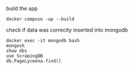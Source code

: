 build the app

    docker compose -up --build

check if data was correclty inserted into mongodb

    docker exec -it mongodb bash 
    mongosh
    show dbs
    use ScrapingDB
    db.PageLyceena.find()
 
